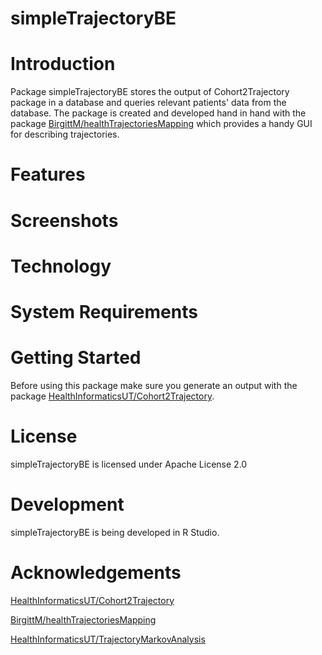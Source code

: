 simpleTrajectoryBE
======================

Introduction
============

Package simpleTrajectoryBE stores the output of Cohort2Trajectory package in a database and queries relevant patients' data from the database.
The package is created and developed hand in hand with the package [BirgittM/healthTrajectoriesMapping](https://github.com/BirgittM/healthTrajectoriesMapping) which provides a handy GUI for describing trajectories.

Features
========

Screenshots
===========

Technology
==========

System Requirements
===================

Getting Started
===============

Before using this package make sure you generate an output with the package [HealthInformaticsUT/Cohort2Trajectory](https://github.com/HealthInformaticsUT/Cohort2Trajectory).
 
License
=======
simpleTrajectoryBE is licensed under Apache License 2.0

Development
===========
simpleTrajectoryBE is being developed in R Studio.

# Acknowledgements

[HealthInformaticsUT/Cohort2Trajectory](https://github.com/HealthInformaticsUT/Cohort2Trajectory)

[BirgittM/healthTrajectoriesMapping](https://github.com/BirgittM/healthTrajectoriesMapping)

[HealthInformaticsUT/TrajectoryMarkovAnalysis](https://github.com/HealthInformaticsUT/TrajectoryMarkovAnalysis)


